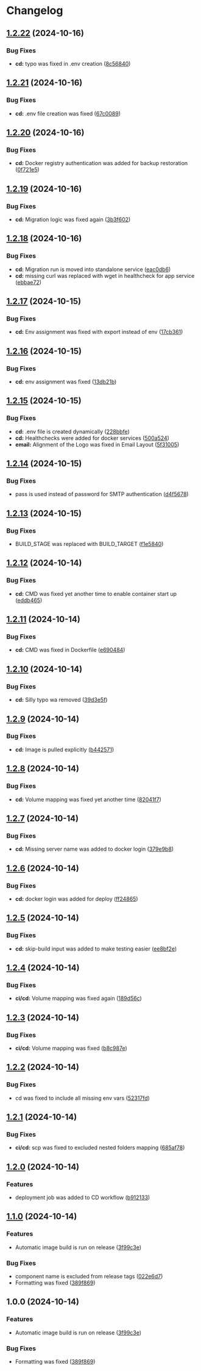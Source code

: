 # Changelog

## [1.2.22](https://github.com/websavva/webbid/compare/v1.2.21...v1.2.22) (2024-10-16)


### Bug Fixes

* **cd:** typo was fixed in .env creation ([8c56840](https://github.com/websavva/webbid/commit/8c5684097d5dd6a4c8b43b6defd3500e296280b4))

## [1.2.21](https://github.com/websavva/webbid/compare/v1.2.20...v1.2.21) (2024-10-16)


### Bug Fixes

* **cd:** .env file creation was fixed ([67c0089](https://github.com/websavva/webbid/commit/67c00890b75729e62c9b29a3a2418d8277e247e0))

## [1.2.20](https://github.com/websavva/webbid/compare/v1.2.19...v1.2.20) (2024-10-16)


### Bug Fixes

* **cd:** Docker registry authentication was added for backup restoration ([0f721e5](https://github.com/websavva/webbid/commit/0f721e53d585bd3842f8ca9cc770206a49a039a2))

## [1.2.19](https://github.com/websavva/webbid/compare/v1.2.18...v1.2.19) (2024-10-16)


### Bug Fixes

* **cd:** Migration logic was fixed again ([3b3f602](https://github.com/websavva/webbid/commit/3b3f6025be643a2fb3262500b8b5f107928bb09d))

## [1.2.18](https://github.com/websavva/webbid/compare/v1.2.17...v1.2.18) (2024-10-16)


### Bug Fixes

* **cd:** Migration run is moved into standalone service ([eac0db6](https://github.com/websavva/webbid/commit/eac0db6a5345e36ef7dd740bf73a6127dee158e1))
* **cd:** missing curl was replaced with wget in healthcheck for app service ([ebbae72](https://github.com/websavva/webbid/commit/ebbae72d5f70cfe093d0ea8a5cc3784c90eb2253))

## [1.2.17](https://github.com/websavva/webbid/compare/v1.2.16...v1.2.17) (2024-10-15)


### Bug Fixes

* **cd:** Env assignment was fixed with export instead of env ([17cb361](https://github.com/websavva/webbid/commit/17cb361540e5fc5b224e20b28ec265cf3440d125))

## [1.2.16](https://github.com/websavva/webbid/compare/v1.2.15...v1.2.16) (2024-10-15)


### Bug Fixes

* **cd:** env assignment was fixed ([13db21b](https://github.com/websavva/webbid/commit/13db21be2fa382869e74b44fc3c5d52a63d0eabe))

## [1.2.15](https://github.com/websavva/webbid/compare/v1.2.14...v1.2.15) (2024-10-15)


### Bug Fixes

* **cd:** .env file is created dynamically ([228bbfe](https://github.com/websavva/webbid/commit/228bbfe71b1d4b7c9dad743de06bafd501684004))
* **cd:** Healthchecks were added for docker services ([500a524](https://github.com/websavva/webbid/commit/500a52430b7ab071d37a1beed194701fbb75f76b))
* **email:** Alignment of the Logo was fixed in Email Layout ([5f31005](https://github.com/websavva/webbid/commit/5f31005f0b1640005c02e657320336e526b6ec2e))

## [1.2.14](https://github.com/websavva/webbid/compare/v1.2.13...v1.2.14) (2024-10-15)


### Bug Fixes

* pass is used instead of password for SMTP authentication ([d4f5678](https://github.com/websavva/webbid/commit/d4f56788e2a6bf2cf5864193df6932ba84283545))

## [1.2.13](https://github.com/websavva/webbid/compare/v1.2.12...v1.2.13) (2024-10-15)


### Bug Fixes

* BUILD_STAGE was replaced with BUILD_TARGET ([f1e5840](https://github.com/websavva/webbid/commit/f1e5840eba8e7be539309cf8d51476db4a28dcc3))

## [1.2.12](https://github.com/websavva/webbid/compare/v1.2.11...v1.2.12) (2024-10-14)


### Bug Fixes

* **cd:** CMD was fixed yet another time to enable container start up ([eddb465](https://github.com/websavva/webbid/commit/eddb465afef373ecb74a9a071fdb997183192388))

## [1.2.11](https://github.com/websavva/webbid/compare/v1.2.10...v1.2.11) (2024-10-14)


### Bug Fixes

* **cd:** CMD was fixed in Dockerfile ([e690484](https://github.com/websavva/webbid/commit/e69048428d6f28de9c61acb977e63402930af60b))

## [1.2.10](https://github.com/websavva/webbid/compare/v1.2.9...v1.2.10) (2024-10-14)


### Bug Fixes

* **cd:** Silly typo wa removed ([39d3e5f](https://github.com/websavva/webbid/commit/39d3e5f7a1761c3e9f41427e0eaf5f8380c305f2))

## [1.2.9](https://github.com/websavva/webbid/compare/v1.2.8...v1.2.9) (2024-10-14)


### Bug Fixes

* **cd:** Image is pulled explicitly ([b442571](https://github.com/websavva/webbid/commit/b4425710dfe1ae2762000eecb22f07690fb8d4df))

## [1.2.8](https://github.com/websavva/webbid/compare/v1.2.7...v1.2.8) (2024-10-14)


### Bug Fixes

* **cd:** Volume mapping was fixed yet another time ([82041f7](https://github.com/websavva/webbid/commit/82041f755cb450bc15bab88a0b034e0323d75c1f))

## [1.2.7](https://github.com/websavva/webbid/compare/v1.2.6...v1.2.7) (2024-10-14)


### Bug Fixes

* **cd:** Missing server name was added to docker login ([379e9b8](https://github.com/websavva/webbid/commit/379e9b8f3574cec41815ded1e4810c25858bbfbc))

## [1.2.6](https://github.com/websavva/webbid/compare/v1.2.5...v1.2.6) (2024-10-14)


### Bug Fixes

* **cd:** docker login was added for deploy ([ff24865](https://github.com/websavva/webbid/commit/ff2486507d10983d627d7fd19cfffee1bafe04c2))

## [1.2.5](https://github.com/websavva/webbid/compare/v1.2.4...v1.2.5) (2024-10-14)


### Bug Fixes

* **cd:** skip-build input was added to make testing easier ([ee8bf2e](https://github.com/websavva/webbid/commit/ee8bf2ea2edf0fd76725819ef012340373d0313e))

## [1.2.4](https://github.com/websavva/webbid/compare/v1.2.3...v1.2.4) (2024-10-14)


### Bug Fixes

* **ci/cd:** Volume mapping was fixed again ([189d56c](https://github.com/websavva/webbid/commit/189d56c9134da2aa399a951196a261304b6ad3b4))

## [1.2.3](https://github.com/websavva/webbid/compare/v1.2.2...v1.2.3) (2024-10-14)


### Bug Fixes

* **ci/cd:** Volume mapping was fixed ([b8c987e](https://github.com/websavva/webbid/commit/b8c987eda4c4fec4247ac8e8b4eb22aa9c769796))

## [1.2.2](https://github.com/websavva/webbid/compare/v1.2.1...v1.2.2) (2024-10-14)


### Bug Fixes

* cd was fixed to include all missing env vars ([52317fd](https://github.com/websavva/webbid/commit/52317fd06aa7dd5394d2c836a044111abb0a822b))

## [1.2.1](https://github.com/websavva/webbid/compare/v1.2.0...v1.2.1) (2024-10-14)


### Bug Fixes

* **ci/cd:** scp was fixed to excluded nested folders mapping ([685af78](https://github.com/websavva/webbid/commit/685af7899b87fa0af0d64e69aad887b4905efac9))

## [1.2.0](https://github.com/websavva/webbid/compare/v1.1.0...v1.2.0) (2024-10-14)


### Features

* deployment job was added to CD workflow ([b912133](https://github.com/websavva/webbid/commit/b912133ec224252759bb0e72f520f6c1306396f0))

## [1.1.0](https://github.com/websavva/webbid/compare/v1.0.0...v1.1.0) (2024-10-14)


### Features

* Automatic image build is run on release ([3f99c3e](https://github.com/websavva/webbid/commit/3f99c3e2e8ed79e3de4f915d3dfe5367649af847))


### Bug Fixes

* component name is excluded from release tags ([022e6d7](https://github.com/websavva/webbid/commit/022e6d79ff7203224eb16dc0a499f68f03937ac9))
* Formatting was fixed ([389f869](https://github.com/websavva/webbid/commit/389f86905b00bd15ec246f67348a72be1af938d1))

## 1.0.0 (2024-10-14)


### Features

* Automatic image build is run on release ([3f99c3e](https://github.com/websavva/webbid/commit/3f99c3e2e8ed79e3de4f915d3dfe5367649af847))


### Bug Fixes

* Formatting was fixed ([389f869](https://github.com/websavva/webbid/commit/389f86905b00bd15ec246f67348a72be1af938d1))
